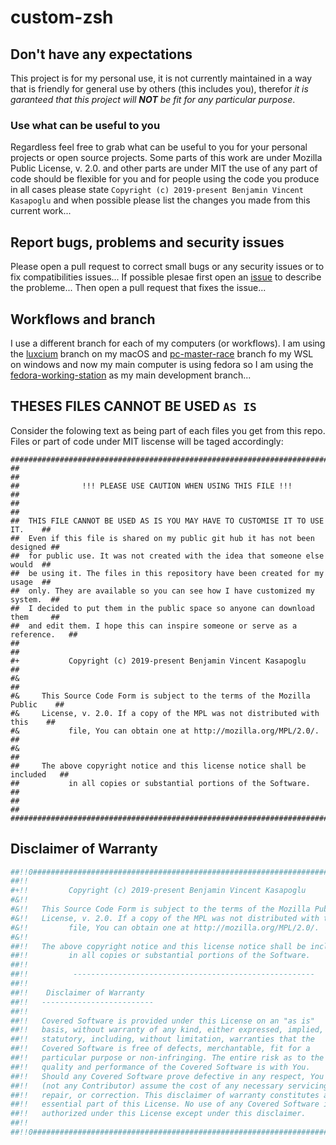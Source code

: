 # custom-zsh

## Don't have any expectations

This project is for my personal use, it is not currently maintained in a way that is friendly for general use by others (this includes you), therefor *it is garanteed that this project will **NOT** be fit for any particular purpose*. 

### Use what can be useful to you

Regardless feel free to grab what can be useful to you for your personal projects or open source projects. Some parts of this work are under Mozilla Public License, v. 2.0. and other parts are under MIT the use of any part of code should be flexible for you and for people using the code you produce in all cases please state `Copyright (c) 2019-present Benjamin Vincent Kasapoglu` and when possible please list the changes you made from this current work...

## Report bugs, problems and security issues

Please open a pull request to correct small bugs or any security issues or to fix compatibilities issues...
If possible plesae first open an [issue](https://github.com/Luxcium/ahmyzsh/issues) to describe the probleme...
Then open a pull request that fixes the issue...

## Workflows and branch

I use a different branch for each of my computers (or workflows). I am using the [luxcium](https://github.com/Luxcium/ahmyzsh/tree/luxcium) branch on my macOS and [pc-master-race](https://github.com/Luxcium/ahmyzsh/tree/pc-master-race) branch fo my WSL on windows and now my main computer is using fedora so I am using the [fedora-working-station](https://github.com/Luxcium/ahmyzsh/tree/fedora-working-station) as my main development branch...


## THESES FILES CANNOT BE USED `AS IS`

Consider the folowing text as being part of each files you get from this repo. Files or part of code under MIT liscense will be taged accordingly:

```shell
################################################################################
##                                                                            ##
##              !!! PLEASE USE CAUTION WHEN USING THIS FILE !!!               ##
##                                                                            ##
##  THIS FILE CANNOT BE USED AS IS YOU MAY HAVE TO CUSTOMISE IT TO USE IT.    ##
##  Even if this file is shared on my public git hub it has not been designed ##
##  for public use. It was not created with the idea that someone else would  ##
##  be using it. The files in this repository have been created for my usage  ##
##  only. They are available so you can see how I have customized my system.  ##
##  I decided to put them in the public space so anyone can download them     ##
##  and edit them. I hope this can inspire someone or serve as a reference.   ##
##                                                                            ##
#+           Copyright (c) 2019-present Benjamin Vincent Kasapoglu            ##
#&                                                                            ##
#&     This Source Code Form is subject to the terms of the Mozilla Public    ##
#&     License, v. 2.0. If a copy of the MPL was not distributed with this    ##
#&           file, You can obtain one at http://mozilla.org/MPL/2.0/.         ##
#&                                                                            ##
##     The above copyright notice and this license notice shall be included   ##
##           in all copies or substantial portions of the Software.           ##
##                                                                            ##
################################################################################
```

## Disclaimer of Warranty

```bash
##!!0###########################################################################
##!!                                                                          ##
#+!!         Copyright (c) 2019-present Benjamin Vincent Kasapoglu            ##
#&!!                                                                          ##
#&!!   This Source Code Form is subject to the terms of the Mozilla Public    ##
#&!!   License, v. 2.0. If a copy of the MPL was not distributed with this    ##
#&!!         file, You can obtain one at http://mozilla.org/MPL/2.0/.         ##
#&!!                                                                          ##
##!!   The above copyright notice and this license notice shall be included   ##
##!!         in all copies or substantial portions of the Software.           ##
##!!                                                                          ##
##!!          ------------------------------------------------------          ##
##!!                                                                          ##
##!!    Disclaimer of Warranty                                                ##
##!!   -------------------------                                              ##
##!!                                                                          ##
##!!   Covered Software is provided under this License on an "as is"          ##
##!!   basis, without warranty of any kind, either expressed, implied, or     ##
##!!   statutory, including, without limitation, warranties that the          ##
##!!   Covered Software is free of defects, merchantable, fit for a           ##
##!!   particular purpose or non-infringing. The entire risk as to the        ##
##!!   quality and performance of the Covered Software is with You.           ##
##!!   Should any Covered Software prove defective in any respect, You        ##
##!!   (not any Contributor) assume the cost of any necessary servicing,      ##
##!!   repair, or correction. This disclaimer of warranty constitutes an      ##
##!!   essential part of this License. No use of any Covered Software is      ##
##!!   authorized under this License except under this disclaimer.            ##
##!!                                                                          ##
##!!0###########################################################################
```
